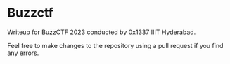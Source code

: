 # Buzzctf

Writeup for BuzzCTF 2023 conducted by 0x1337 IIIT Hyderabad.

Feel free to make changes to the repository using a pull request if you find any errors.
